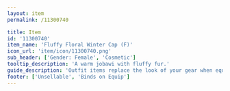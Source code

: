```yaml
---
layout: item
permalink: /11300740

title: Item
id: '11300740'
item_name: 'Fluffy Floral Winter Cap (F)'
icon_url: 'item/icon/11300740.png'
sub_header: ['Gender: Female', 'Cosmetic']
tooltip_description: 'A warm jobawi with fluffy fur.'
guide_description: 'Outfit items replace the look of your gear when equipped.'
footer: ['Unsellable', 'Binds on Equip']
---
```

